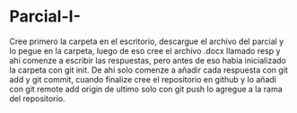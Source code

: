 # Parcial-I-
Cree primero la carpeta en el escritorio, descargue el archivo del parcial y lo pegue en la carpeta, luego de eso cree el archivo .docx llamado resp y ahi comenze a escribir las respuestas, pero antes de eso  habia  inicializado  la carpeta con git init. De ahi solo comenze  a añadir cada respuesta  con git add y git commit, cuando finalize cree el repositorio en github y lo añadi con git remote add origin de ultimo solo con git push lo  agregue a la rama del repositorio.
